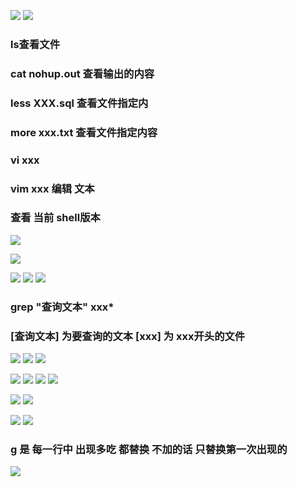 

![](https://user-gold-cdn.xitu.io/2019/7/5/16bc2915126b2112?w=1013&h=641&f=png&s=225368)
![](https://user-gold-cdn.xitu.io/2019/7/5/16bc2901612c0411?w=1093&h=154&f=png&s=65619)

### ls查看文件
### cat nohup.out  查看输出的内容
### less XXX.sql  查看文件指定内
### more xxx.txt  查看文件指定内容

### vi xxx
### vim  xxx  编辑 文本

### 查看 当前 shell版本
![](https://user-gold-cdn.xitu.io/2019/7/5/16bc29538af2bab5?w=513&h=91&f=png&s=29991)

![](https://user-gold-cdn.xitu.io/2019/7/5/16bc298a8e68ec00?w=636&h=233&f=png&s=61682)



![](https://user-gold-cdn.xitu.io/2019/7/5/16bc299930564d30?w=1059&h=379&f=png&s=103545)
![](https://user-gold-cdn.xitu.io/2019/7/5/16bc29dc3419da14?w=1135&h=441&f=png&s=140314)
![](https://user-gold-cdn.xitu.io/2019/7/5/16bc2a00db77a4ff?w=1101&h=478&f=png&s=124478)
###  grep  "查询文本" xxx* 
###  [查询文本] 为要查询的文本   [xxx] 为 xxx开头的文件


![](https://user-gold-cdn.xitu.io/2019/7/5/16bc2a209f6bc151?w=1195&h=480&f=png&s=87293)
![](https://user-gold-cdn.xitu.io/2019/7/5/16bc2a3f76675206?w=1151&h=437&f=png&s=142010)
![](https://user-gold-cdn.xitu.io/2019/7/5/16bc2aa21f094f69?w=979&h=381&f=png&s=87440)



![](https://user-gold-cdn.xitu.io/2019/7/5/16bc2ab5f7ae4bfd?w=954&h=438&f=png&s=157274)
![](https://user-gold-cdn.xitu.io/2019/7/5/16bc2ac9d760e457?w=806&h=538&f=png&s=309438)
![](https://user-gold-cdn.xitu.io/2019/7/5/16bc2adf5af781b1?w=1006&h=166&f=png&s=141901)
![](https://user-gold-cdn.xitu.io/2019/7/5/16bc2ae4e89bc009?w=708&h=483&f=png&s=126299)

![](https://user-gold-cdn.xitu.io/2019/7/5/16bc2b0ebf133711?w=1080&h=600&f=png&s=409878)
![](https://user-gold-cdn.xitu.io/2019/7/5/16bc2b3f81ee144e?w=937&h=522&f=png&s=158754)



![](https://user-gold-cdn.xitu.io/2019/7/5/16bc2b4e1ee3d49a?w=932&h=454&f=png&s=113782)
![](https://user-gold-cdn.xitu.io/2019/7/5/16bc2b9bcf18eec8?w=965&h=429&f=png&s=77902)
### g 是 每一行中 出现多吃 都替换 不加的话 只替换第一次出现的

![](https://user-gold-cdn.xitu.io/2019/7/5/16bc2bc13611881f?w=813&h=682&f=png&s=370376)
